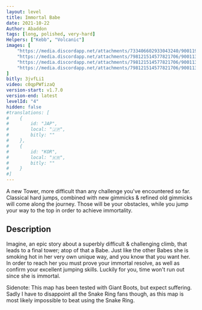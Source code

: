 ```yaml
---
layout: level
title: Immortal Babe
date: 2021-10-22
Author: Abaddon
tags: [long, polished, very-hard]
Helpers: ["Kebb", "Volcanic"]
images: [
    "https://media.discordapp.net/attachments/733406602933043240/900119294531223592/Image_v2.png",
    "https://media.discordapp.net/attachments/798121514577821706/900113758691667968/4-1.png",
    "https://media.discordapp.net/attachments/798121514577821706/900113760923049994/4-2.png",
    "https://media.discordapp.net/attachments/798121514577821706/900113767411613748/4-3.png"
]
bitly: 3jvfLi1
video: c0qpPWfizaQ
version-start: v1.7.0
version-end: latest
levelId: "4"
hidden: false
#translations: [
#    {
#        id: "JAP",
#        local: "🇯🇵",
#        bitly: ""
#    },
#    {
#        id: "KOR",
#        local: "🇰🇷",
#        bitly: ""
#    }
#]
---
```


A new Tower, more difficult than any challenge you've encountered so far. Classical hard jumps, combined with new gimmicks & refined old gimmicks will come along the journey.
Those will be your obstacles, while you jump your way to the top in order to achieve immortality.

<!-- more -->

<div id="description">
    <h2>Description</h2>
    <p>Imagine, an epic story about a superbly difficult & challenging climb, that leads to a final tower; atop of that a Babe.
    Just like the other Babes she is smoking hot in her very own unique way, and you know that you want her.
    In order to reach her you must prove your immortal resolve, as well as confirm your excellent jumping skills.
    Luckily for you, time won't run out since she is immortal.</p>
    <p>Sidenote: This map has been tested with Giant Boots, but expect suffering. Sadly I have to disappoint all the Snake Ring fans though, as this map is most likely impossible to beat using the Snake Ring.</p>
</div>
